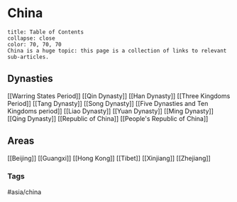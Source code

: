 # China
```ad-note
title: Table of Contents
collapse: close
color: 70, 70, 70
China is a huge topic: this page is a collection of links to relevant sub-articles.
```

## Dynasties
[[Warring States Period]]
[[Qin Dynasty]]
[[Han Dynasty]]
[[Three Kingdoms Period]]
[[Tang Dynasty]]
[[Song Dynasty]]
[[Five Dynasties and Ten Kingdoms period]]
	[[Liao Dynasty]]
[[Yuan Dynasty]]
[[Ming Dynasty]]
[[Qing Dynasty]]
[[Republic of China]]
[[People's Republic of China]]

## Areas
[[Beijing]]
[[Guangxi]]
[[Hong Kong]]
[[Tibet]]
[[Xinjiang]]
[[Zhejiang]]

### Tags
#asia/china 